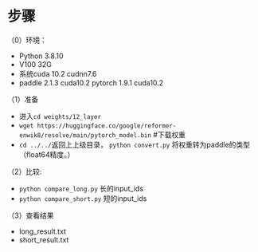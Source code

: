 # 步骤
（0）环境：
- Python 3.8.10
- V100 32G
- 系统cuda 10.2 cudnn7.6
- paddle 2.1.3 cuda10.2   pytorch 1.9.1 cuda10.2

（1）准备
- 进入`cd weights/12_layer`
- `wget https://huggingface.co/google/reformer-enwik8/resolve/main/pytorch_model.bin`  #下载权重
- `cd ../../`返回上上级目录， `python convert.py` 将权重转为paddle的类型（float64精度。）

（2）比较:
- `python compare_long.py` 长的input_ids
- `python compare_short.py` 短的input_ids

（3）查看结果
- long_result.txt
- short_result.txt
